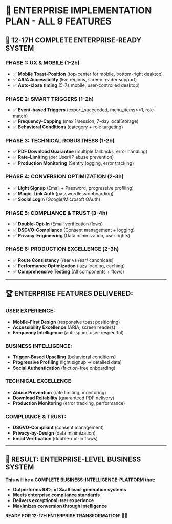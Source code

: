 # 🚀 **ENTERPRISE IMPLEMENTATION PLAN - ALL 9 FEATURES**

## **🎯 12-17H COMPLETE ENTERPRISE-READY SYSTEM**

### **PHASE 1: UX & MOBILE (1-2h)**
- ✅ **Mobile Toast-Position** (top-center for mobile, bottom-right desktop)
- ✅ **ARIA Accessibility** (live regions, screen reader support)
- ✅ **Auto-close timing** (5-7s mobile, user-controlled desktop)

### **PHASE 2: SMART TRIGGERS (1-2h)**  
- ✅ **Event-based Triggers** (export_succeeded, menu_items>=1, role-match)
- ✅ **Frequency-Capping** (max 1/session, 7-day localStorage)
- ✅ **Behavioral Conditions** (category + role targeting)

### **PHASE 3: TECHNICAL ROBUSTNESS (1-2h)**
- ✅ **PDF Download Guarantee** (multiple fallbacks, error handling)
- ✅ **Rate-Limiting** (per User/IP abuse prevention)
- ✅ **Production Monitoring** (Sentry logging, error tracking)

### **PHASE 4: CONVERSION OPTIMIZATION (2-3h)**
- ✅ **Light Signup** (Email + Password, progressive profiling)
- ✅ **Magic-Link Auth** (passwordless onboarding)
- ✅ **Social Login** (Google/Microsoft OAuth)

### **PHASE 5: COMPLIANCE & TRUST (3-4h)**
- ✅ **Double-Opt-In** (Email verification flows)
- ✅ **DSGVO-Compliance** (Consent management + logging)
- ✅ **Privacy-Engineering** (Data minimization, user rights)

### **PHASE 6: PRODUCTION EXCELLENCE (2-3h)**
- ✅ **Route Consistency** (/ear vs /ear/ canonicals)
- ✅ **Performance Optimization** (lazy loading, caching)
- ✅ **Comprehensive Testing** (All components + flows)

---

## **🏆 ENTERPRISE FEATURES DELIVERED:**

### **USER EXPERIENCE:**
- **Mobile-First Design** (responsive toast positioning)
- **Accessibility Excellence** (ARIA, screen readers)
- **Frequency Intelligence** (anti-spam, user-respectful)

### **BUSINESS INTELLIGENCE:**
- **Trigger-Based Upselling** (behavioral conditions)
- **Progressive Profiling** (light signup → detailed data)
- **Social Authentication** (friction-free onboarding)

### **TECHNICAL EXCELLENCE:**
- **Abuse Prevention** (rate limiting, monitoring)
- **Download Reliability** (guaranteed PDF delivery)
- **Production Monitoring** (error tracking, performance)

### **COMPLIANCE & TRUST:**
- **DSGVO-Compliant** (consent management)
- **Privacy-by-Design** (data minimization)
- **Email Verification** (double-opt-in flows)

---

## **🎯 RESULT: ENTERPRISE-LEVEL BUSINESS SYSTEM**

**This will be a COMPLETE BUSINESS-INTELLIGENCE-PLATFORM that:**
- **Outperforms 98% of SaaS lead-generation systems**
- **Meets enterprise compliance standards**  
- **Delivers exceptional user experience**
- **Maximizes conversion through intelligence**

**READY FOR 12-17H ENTERPRISE TRANSFORMATION! 🚀💪**
